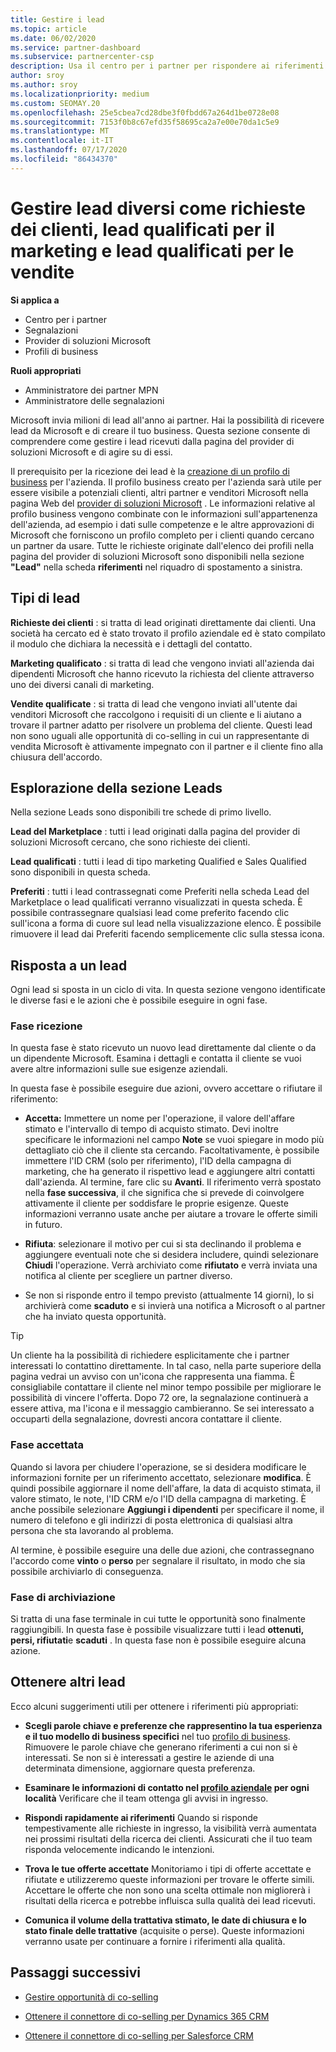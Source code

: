```yaml
---
title: Gestire i lead
ms.topic: article
ms.date: 06/02/2020
ms.service: partner-dashboard
ms.subservice: partnercenter-csp
description: Usa il centro per i partner per rispondere ai riferimenti e gestire i lead nuovi, esistenti e archiviati e i riferimenti. Scopri anche come ottenere più riferimenti in futuro.
author: sroy
ms.author: sroy
ms.localizationpriority: medium
ms.custom: SEOMAY.20
ms.openlocfilehash: 25e5cbea7cd28dbe3f0fbdd67a264d1be0728e08
ms.sourcegitcommit: 7153f0b8c67efd35f58695ca2a7e00e70da1c5e9
ms.translationtype: MT
ms.contentlocale: it-IT
ms.lasthandoff: 07/17/2020
ms.locfileid: "86434370"
---
```

# <a name="manage-different-leads-like-customer-inquiries-marketing-qualified-leads-and-sales-qualified-leads"></a>Gestire lead diversi come richieste dei clienti, lead qualificati per il marketing e lead qualificati per le vendite

**Si applica a**

- Centro per i partner
- Segnalazioni
- Provider di soluzioni Microsoft
- Profili di business

**Ruoli appropriati**

- Amministratore dei partner MPN
- Amministratore delle segnalazioni

Microsoft invia milioni di lead all'anno ai partner. Hai la possibilità di ricevere lead da Microsoft e di creare il tuo business. Questa sezione consente di comprendere come gestire i lead ricevuti dalla pagina del provider di soluzioni Microsoft e di agire su di essi.

Il prerequisito per la ricezione dei lead è la [creazione di un profilo di business](https://docs.microsoft.com/partner-center/create-a-marketing-profile) per l'azienda. Il profilo business creato per l'azienda sarà utile per essere visibile a potenziali clienti, altri partner e venditori Microsoft nella pagina Web del [provider di soluzioni Microsoft](https://www.microsoft.com/solution-providers/home) . Le informazioni relative al profilo business vengono combinate con le informazioni sull'appartenenza dell'azienda, ad esempio i dati sulle competenze e le altre approvazioni di Microsoft che forniscono un profilo completo per i clienti quando cercano un partner da usare. Tutte le richieste originate dall'elenco dei profili nella pagina del provider di soluzioni Microsoft sono disponibili nella sezione **"Lead"** nella scheda **riferimenti** nel riquadro di spostamento a sinistra. 

## <a name="types-of-leads"></a>Tipi di lead

**Richieste dei clienti** : si tratta di lead originati direttamente dai clienti. Una società ha cercato ed è stato trovato il profilo aziendale ed è stato compilato il modulo che dichiara la necessità e i dettagli del contatto.

**Marketing qualificato** : si tratta di lead che vengono inviati all'azienda dai dipendenti Microsoft che hanno ricevuto la richiesta del cliente attraverso uno dei diversi canali di marketing.

**Vendite qualificate** : si tratta di lead che vengono inviati all'utente dai venditori Microsoft che raccolgono i requisiti di un cliente e li aiutano a trovare il partner adatto per risolvere un problema del cliente. Questi lead non sono uguali alle opportunità di co-selling in cui un rappresentante di vendita Microsoft è attivamente impegnato con il partner e il cliente fino alla chiusura dell'accordo.

## <a name="navigating-the-leads-section"></a>Esplorazione della sezione Leads

Nella sezione Leads sono disponibili tre schede di primo livello. 

**Lead del Marketplace** : tutti i lead originati dalla pagina del provider di soluzioni Microsoft cercano, che sono richieste dei clienti.

**Lead qualificati** : tutti i lead di tipo marketing Qualified e Sales Qualified sono disponibili in questa scheda.

**Preferiti** : tutti i lead contrassegnati come Preferiti nella scheda Lead del Marketplace o lead qualificati verranno visualizzati in questa scheda. È possibile contrassegnare qualsiasi lead come preferito facendo clic sull'icona a forma di cuore sul lead nella visualizzazione elenco. È possibile rimuovere il lead dai Preferiti facendo semplicemente clic sulla stessa icona.

## <a name="responding-to-a-lead"></a>Risposta a un lead

Ogni lead si sposta in un ciclo di vita. In questa sezione vengono identificate le diverse fasi e le azioni che è possibile eseguire in ogni fase.

### <a name="received-stage"></a>Fase ricezione

In questa fase è stato ricevuto un nuovo lead direttamente dal cliente o da un dipendente Microsoft. Esamina i dettagli e contatta il cliente se vuoi avere altre informazioni sulle sue esigenze aziendali.

In questa fase è possibile eseguire due azioni, ovvero accettare o rifiutare il riferimento:

- **Accetta:** Immettere un nome per l'operazione, il valore dell'affare stimato e l'intervallo di tempo di acquisto stimato. Devi inoltre specificare le informazioni nel campo **Note** se vuoi spiegare in modo più dettagliato ciò che il cliente sta cercando. Facoltativamente, è possibile immettere l'ID CRM (solo per riferimento), l'ID della campagna di marketing, che ha generato il rispettivo lead e aggiungere altri contatti dall'azienda. Al termine, fare clic su **Avanti**. Il riferimento verrà spostato nella **fase successiva**, il che significa che si prevede di coinvolgere attivamente il cliente per soddisfare le proprie esigenze. Queste informazioni verranno usate anche per aiutare a trovare le offerte simili in futuro. 

- **Rifiuta**: selezionare il motivo per cui si sta declinando il problema e aggiungere eventuali note che si desidera includere, quindi selezionare **Chiudi** l'operazione. Verrà archiviato come **rifiutato** e verrà inviata una notifica al cliente per scegliere un partner diverso.

- Se non si risponde entro il tempo previsto (attualmente 14 giorni), lo si archivierà come **scaduto** e si invierà una notifica a Microsoft o al partner che ha inviato questa opportunità.

> [!TIP]
> Un cliente ha la possibilità di richiedere esplicitamente che i partner interessati lo contattino direttamente. In tal caso, nella parte superiore della pagina vedrai un avviso con un'icona che rappresenta una fiamma. È consigliabile contattare il cliente nel minor tempo possibile per migliorare le possibilità di vincere l'offerta. Dopo 72 ore, la segnalazione continuerà a essere attiva, ma l'icona e il messaggio cambieranno. Se sei interessato a occuparti della segnalazione, dovresti ancora contattare il cliente.

### <a name="accepted-stage"></a>Fase accettata

Quando si lavora per chiudere l'operazione, se si desidera modificare le informazioni fornite per un riferimento accettato, selezionare **modifica**. È quindi possibile aggiornare il nome dell'affare, la data di acquisto stimata, il valore stimato, le note, l'ID CRM e/o l'ID della campagna di marketing.  È anche possibile selezionare **Aggiungi i dipendenti** per specificare il nome, il numero di telefono e gli indirizzi di posta elettronica di qualsiasi altra persona che sta lavorando al problema.

Al termine, è possibile eseguire una delle due azioni, che contrassegnano l'accordo come **vinto** o **perso** per segnalare il risultato, in modo che sia possibile archiviarlo di conseguenza.

### <a name="archived-stage"></a>Fase di archiviazione

Si tratta di una fase terminale in cui tutte le opportunità sono finalmente raggiungibili. In questa fase è possibile visualizzare tutti i lead **ottenuti, persi, rifiutati**e **scaduti** . In questa fase non è possibile eseguire alcuna azione.

## <a name="getting-more-leads"></a>Ottenere altri lead

Ecco alcuni suggerimenti utili per ottenere i riferimenti più appropriati:

- **Scegli parole chiave e preferenze che rappresentino la tua esperienza e il tuo modello di business specifici** nel tuo [profilo di business](https://docs.microsoft.com/partner-center/create-a-marketing-profile). Rimuovere le parole chiave che generano riferimenti a cui non si è interessati. Se non si è interessati a gestire le aziende di una determinata dimensione, aggiornare questa preferenza.

- **Esaminare le informazioni di contatto nel [profilo aziendale](https://docs.microsoft.com/partner-center/create-a-marketing-profile) per ogni località** Verificare che il team ottenga gli avvisi in ingresso.

- **Rispondi rapidamente ai riferimenti** Quando si risponde tempestivamente alle richieste in ingresso, la visibilità verrà aumentata nei prossimi risultati della ricerca dei clienti. Assicurati che il tuo team risponda velocemente indicando le intenzioni.

- **Trova le tue offerte accettate** Monitoriamo i tipi di offerte accettate e rifiutate e utilizzeremo queste informazioni per trovare le offerte simili. Accettare le offerte che non sono una scelta ottimale non migliorerà i risultati della ricerca e potrebbe influisca sulla qualità dei lead ricevuti.

- **Comunica il volume della trattativa stimato, le date di chiusura e lo stato finale delle trattative** (acquisite o perse). Queste informazioni verranno usate per continuare a fornire i riferimenti alla qualità.

## <a name="next-steps"></a>Passaggi successivi

- [Gestire opportunità di co-selling](manage-co-sell-opportunities.md)

- [Ottenere il connettore di co-selling per Dynamics 365 CRM](connector-dynamics.md)

- [Ottenere il connettore di co-selling per Salesforce CRM](connector-salesforce.md)
